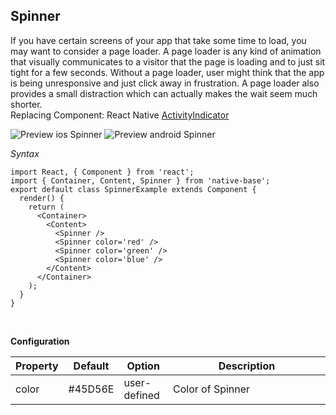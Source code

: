 ## Spinner

If you have certain screens of your app that take some time to load, you may want to consider a page loader. A page loader is any kind of animation that visually communicates to a visitor that the page is loading and to just sit tight for a few seconds. Without a page loader, user might think that the app is being unresponsive and just click away in frustration. A page loader also provides a small distraction which can actually makes the wait seem much shorter.<br />
Replacing Component: React Native [ActivityIndicator](https://facebook.github.io/react-native/docs/activityindicator.html)

![Preview ios Spinner](https://docs.nativebase.io/docs/assets/ios/components/spinner.gif)
![Preview android Spinner](https://docs.nativebase.io/docs/assets/android/components/spinner.gif)

*Syntax*

<pre class="line-numbers"><code class="language-jsx">import React, { Component } from 'react';
import { Container, Content, Spinner } from 'native-base';
export default class SpinnerExample extends Component {
  render() {
    return (
      &lt;Container>
        &lt;Content>
          &lt;Spinner />
          &lt;Spinner color='red' />
          &lt;Spinner color='green' />
          &lt;Spinner color='blue' />
        &lt;/Content>
      &lt;/Container>
    );
  }
}</code></pre><br />


**Configuration**
<table class = "table table-bordered">
        <thead>
            <tr>
                <th>Property</th>
                <th>Default</th>
                <th>Option</th>
                <th width="50%">Description</th>
            </tr>
        </thead>
        <tbody>
            <tr>
                <td>color</td>
                <td>#45D56E</td>
                <td>user-defined</td>
                <td>Color of Spinner</td>
            </tr>
        </tbody>
    </table><br />

